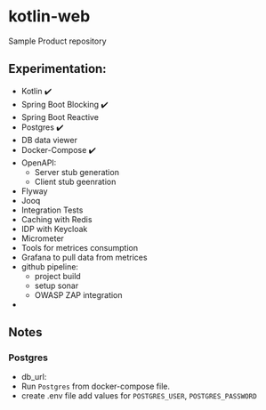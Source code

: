 # kotlin-web
Sample Product repository

## Experimentation:
- Kotlin :heavy_check_mark: 
- Spring Boot Blocking :heavy_check_mark: 
- Spring Boot Reactive
- Postgres :heavy_check_mark: 
- DB data viewer
- Docker-Compose :heavy_check_mark: 
- OpenAPI:
    - Server stub generation
    - Client stub geenration
- Flyway
- Jooq
- Integration Tests
- Caching with Redis
- IDP with Keycloak
- Micrometer
- Tools for metrices consumption
- Grafana to pull data from metrices
- github pipeline:
    - project build
    - setup sonar 
    - OWASP ZAP integration
- 

## Notes
### Postgres
- db_url: 
- Run `Postgres` from docker-compose file.
- create .env file add values for `POSTGRES_USER`, `POSTGRES_PASSWORD`
